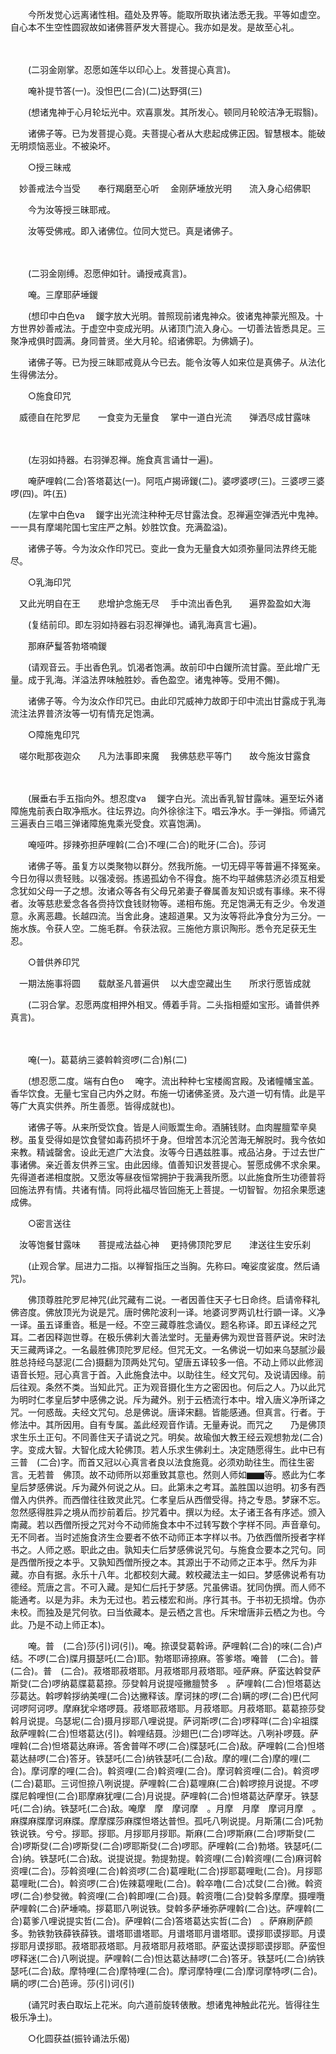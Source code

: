 <!-- { "loadSidebar": true } -->
　　今所发觉心远离诸性相。蕴处及界等。能取所取执诸法悉无我。平等如虚空。自心本不生空性圆寂故如诸佛菩萨发大菩提心。我亦如是发。是故至心礼。

　　

　　(二羽金刚掌。忍愿如莲华以印心上。发菩提心真言)。

　　唵补提节答(一)。没怛巴(二合)(二)达野弭(三)

　　(想诸鬼神于心月轮坛光中。欢喜禀发。其所发心。顿同月轮皎洁净无瑕翳)。

　　诸佛子等。已为发菩提心竟。夫菩提心者从大悲起成佛正因。智慧根本。能破无明烦恼恶业。不被染坏。

　　○授三昧戒

　妙善戒法今当受　　奉行羯磨至心听
　金刚萨埵放光明　　流入身心绍佛职

　　今为汝等授三昧耶戒。

　　汝等受佛戒。即入诸佛位。位同大觉已。真是诸佛子。

　　

　　(二羽金刚缚。忍愿伸如针。诵授戒真言)。

　　唵。三摩耶萨埵鍐

　　(想印中白色va　 鍐字放大光明。普照现前诸鬼神众。彼诸鬼神蒙光照及。十方世界妙善戒法。于虚空中变成光明。从诸顶门流入身心。一切善法皆悉具足。三聚净戒俱时圆满。身同普贤。坐大月轮。绍诸佛职。为佛嫡子)。

　　诸佛子等。已为授三昧耶戒竟从今已去。能令汝等人如来位是真佛子。从法化生得佛法分。

　　○施食印咒

　威德自在陀罗尼　　一食变为无量食
　掌中一道白光流　　弹洒尽成甘露味

　　

　　(左羽如持器。右羽弹忍禅。施食真言诵廿一遍)。

　　唵萨哩斡(二合)答塔葛达(一)。阿咓卢揭谛鍐(二)。婆啰婆啰(三)。三婆啰三婆啰(四)。吽(五)

　　(左掌中白色va　 鍐字出光流注种种无尽甘露法食。忍禅遍空弹洒光中鬼神。一一具有摩竭陀国七宝庄严之斛。妙胜饮食。充满盈溢)。

　　诸佛子等。今为汝众作印咒已。变此一食为无量食大如须弥量同法界终无能尽。

　　○乳海印咒

　又此光明自在王　　悲增护念施无尽
　手中流出香色乳　　遍界盈盈如大海

　　(复结前印。即左羽如持器右羽忍禅弹也。诵乳海真言七遍)。

　　那麻萨鬘答勃塔喃鍐

　　(请观音云。手出香色乳。饥渴者饱满。故前印中白鍐所流甘露。至此增广无量。成于乳海。洋溢法界味触胜妙。香色盈空。诸鬼神等。受用不儩)。

　　诸佛子等。今为汝众作印咒已。由此印咒威神力故即于印中流出甘露成于乳海流注法界普济汝等一切有情充足饱满。

　　○障施鬼印咒

　嗟尔毗那夜迦众　　凡为法事即来魔
　我佛慈悲平等门　　故今施汝甘露食

　　

　　(展垂右手五指向外。想忍度va　 鍐字白光。流出香乳智甘露味。遍至坛外诸障施鬼前表白取净瓶水。往坛界边。向外徐徐注下。唱云净水。手一弹指。师诵咒三遍表白三唱三弹诸障施鬼乘光受食。欢喜饱满)。

　　唵哑吽。拶辣弥担萨哩斡(二合)不哩(二合)的毗牙(二合)。莎诃

　　诸佛子等。虽复方以类聚物以群分。然我所施。一切无碍平等普遍不择冤亲。今日勿得以贵轻贱。以强凌弱。拣遏孤幼令不得食。施不均平越佛慈济必须互相爱念犹如父母一子之想。汝诸众等各有父母兄弟妻子眷属善友知识或有事缘。来不得者。汝等慈悲爱念各各赍持饮食钱财物等。递相布施。充足饱满无有乏少。令发道意。永离恶趣。长越四流。当舍此身。速超道果。又为汝等将此净食分为三分。一施水族。令获人空。二施毛群。令获法寂。三施他方禀识陶形。悉令充足获无生忍。

　　○普供养印咒

　一期法施事将圆　　载献圣凡普遍供
　以大虚空藏出生　　所求行愿皆成就

　　(二羽合掌。忍愿两度相押外相叉。傅着手背。二头指相蹙如宝形。诵普供养真言)。

　　

　　唵(一)。葛葛纳三婆斡斡资啰(二合)斛(二)

　　(想忍愿二度。端有白色o　 唵字。流出种种七宝楼阁宫殿。及诸幢幡宝盖。香华饮食。无量七宝自己内外之财。布施一切诸佛圣贤。及六道一切有情。此是平等广大真实供养。所生善愿。皆得成就也)。

　　诸佛子等。从来所受饮食。皆是人间贩鬻生命。酒脯钱财。血肉腥膻荤辛臭秽。虽复受得如是饮食譬如毒药损坏于身。但增苦本沉沦苦海无解脱时。我今依如来教。精诚罄舍。设此无遮广大法食。汝等今日遇兹胜事。戒品沾身。于过去世广事诸佛。亲近善友供养三宝。由此因缘。值善知识发菩提心。誓愿成佛不求余果。先得道者递相度脱。又愿汝等昼夜恒常拥护于我满我所愿。以此施食所生功德普将回施法界有情。共诸有情。同将此福尽皆回施无上菩提。一切智智。勿招余果愿速成佛。

　　○密言送往

　汝等饱餐甘露味　　菩提戒法益心神
　更持佛顶陀罗尼　　津送往生安乐刹

　　(止观合掌。屈进力二指。以禅智指压之当胸。先称曰。唵娑度娑度。然后诵咒)。

　　佛顶尊胜陀罗尼神咒(此咒藏有二说。一者因善住天子七日命终。启请帝释礼佛咨度。佛放顶光为说是咒。唐时佛陀波利一译。地婆诃罗两讥杜行顗一译。义净一译。虽五译重沓。秪是一经。不空三藏尊胜念诵仪。题名称译。即五译经之咒耳。二者因释迦世尊。在极乐佛刹大善法堂时。无量寿佛为观世音菩萨说。宋时法天三藏两译之。一名最胜佛顶陀罗尼经。但咒无文。一名佛说一切如来乌瑟腻沙最胜总持经乌瑟泥(二合)摄翻为顶两处咒句。望唐五译较多一倍。不动上师以此修润语音长短。冠心真言于首。入此施食法中。以助往生。经文咒句。及说请因缘。前后往观。条然不类。当知此咒。正为观音摄化生方之密因也。何后之人。乃以此咒为明时仁孝皇后梦中感佛之说。斥为藏外。别于云栖流行本中。增入唐义净所译之咒。一何惑哉。夫经文咒句。总是佛说。唐译宋翻。皆能感通。但真言。行者。于修法中。其所因用。自有专属。盖此经观音作请。无量寿说。而咒之　　乃是佛顶求生乐土正句。不同善住天子请说之咒。明矣。故瑜伽大教王经云观想勃龙(二合)字。变成大智。大智化成大轮佛顶。若人乐求生佛刹土。决定随愿得生。此中已有三普　(二合)字。而首又冠以心真言者良以法食施竟。必须劝助往生。而往生密言。无若普　佛顶。故不动师所以郑重致其意也。然则人师如▆▆等。惑此为仁孝皇后梦感佛说。斥为藏外何说之从。曰。此第未之考耳。盖胜国以迨明。初多有西僧入内供养。而西僧往往致灵此咒。仁孝皇后从西僧受得。持之专恳。梦寐不忘。忽然感得胜异之境从而抄前着后。抄咒着中。撰以为经。太子诸王各有序述。颁入南藏。若以西僧所授之咒对今不动师施食本中不过转写数个字样不同。声音章句。无不同者。当时述施食济生佥要者不依不动师正本字样以书。乃依西僧所授者字样书之。人师之惑。职此之由。孰知夫仁后梦感佛说咒句。与施食佥要本之咒句。同是西僧所授之本乎。又孰知西僧所授之本。其源出于不动师之正本乎。然斥为非藏。亦自有据。永乐十八年。北都校刻大藏。敕校藏法主一如曰。梦感佛说希有功德经。荒唐之言。不可入藏。是知仁后托于梦感。咒虽佛语。犹同伪撰。而人师不能通考。以是为非。未为无过也。若云楼宏和尚。序行其书。于书初无损增。伪亦未校。而独及是咒何欤。曰当依藏本。是云栖之言也。斥宋增唐非云栖之为也。今此。乃是不动上师正本)。

　　唵。普　(二合)莎(引)诃(引)。唵。捺谟癹葛斡谛。萨哩斡(二合)的唻(二合)卢结。不啰(二合)牒月摄瑟吒(二合)耶。勃塔耶谛捺麻。答爹塔。唵普　(二合)。普　(二合)。普　(二合)。菽塔耶菽塔耶。月菽塔耶月菽塔耶。哑萨麻。萨蛮达斡癹萨斯癹(二合)啰纳葛牒葛葛捺。莎癹斡月说提哑撇膻赞多　。萨哩斡(二合)怛塔葛达莎葛达。斡啰斡拶纳美哩(二合)达撇释该。摩诃抹的啰(二合)瞒的啰(二合)巴代阿诃啰阿诃啰。摩麻犹伞塔啰聂。菽塔耶菽塔耶。月菽塔耶。月菽塔耶。葛葛捺莎癹斡月说提。乌瑟坭(二合)摄月拶耶八哩说提。萨诃斯啰(二合)啰释咩(二合)伞祖牒敌萨哩斡(二合)怛塔葛达(引)。斡哩结聂。沙翅巴(二合)啰咩达。八咧补啰聂。萨哩斡(二合)怛塔葛达麻谛。答舍普咩不啰(二合)牒瑟吒(二合)敌。萨哩斡(二合)怛塔葛达赫啰(二合)答牙。铁瑟吒(二合)纳铁瑟吒(二合)敌。摩的哩(二合)摩的哩(二合)。摩诃摩的哩(二合)。斡资哩(二合)斡资哩(二合)。摩诃斡资哩(二合)。斡资啰(二合)葛耶。三诃怛捺八咧说提。萨哩斡(二合)葛哩麻(二合)斡啰捺月说提。不啰牒尼斡哩怛(二合)耶摩麻犹哩(二合)月说提。萨哩斡(二合)怛塔葛达萨摩牙。铁瑟吒(二合)纳。铁瑟吒(二合)敌。唵摩　摩　摩诃摩　。月摩　月摩　摩诃月摩　。麻牒麻牒摩诃麻牒。摩摩牒莎麻牒怛塔达普怛。孤吒八咧说提。月斯蒲(二合)吒勃铁说铁。兮兮。拶耶。拶耶。月拶耶月拶耶。斯麻(二合)啰斯麻(二合)啰斯癹(二合)啰斯癹(二合)啰斯癹(二合)啰耶斯癹(二合)啰耶。萨哩斡(二合)勃塔。铁瑟吒(二合)纳。铁瑟吒(二合)敌。说提说提。勃提勃提。斡资哩(二合)斡资哩(二合)麻诃斡资哩(二合)。莎斡资哩(二合)斡资啰(二合)葛哩毗(二合)拶耶葛哩毗(二合)。月拶耶葛哩毗(二合)。斡资啰(二合)佐辣葛哩毗(二合)。斡卒噜(二合)忒癹(二合)微。斡资啰(二合)参癹微。斡资哩(二合)斡即哩(二合)聂。斡资囕(二合)癹斡多摩摩。摄哩囕萨哩斡(二合)萨埵喃。拶葛耶八咧说铁。癹斡多萨埵弥萨哩斡(二合)达。萨哩斡(二合)葛爹八哩说提实哲(二合)。萨哩斡(二合)答塔葛达实哲(二合)　。萨麻刷萨颜多。勃铁勃铁薛铁薛铁。谱塔耶谱塔耶。月谱塔耶月谱塔耶。谟拶耶谟拶耶。月谟拶耶月谟拶耶。菽塔耶菽塔耶。月菽塔耶月菽塔耶。萨蛮达谟拶耶谟拶耶。萨蛮怛啰释迷(二合)八咧说提。萨哩斡(二合)怛达葛达赫啰(二合)答牙。铁瑟吒(二合)纳铁瑟吒(二合)敌。摩特哩(二合)摩特哩(二合)。摩诃摩特哩(二合)摩诃摩特啰(二合)。瞒的啰(二合)芭谛。莎(引)诃(引)

　　(诵咒时表白取坛上花米。向六道前旋转俵散。想诸鬼神触此花光。皆得往生极乐净土)。

　　○化圆获益(振铃诵法乐偈)

